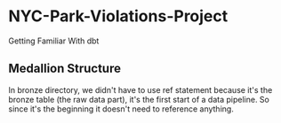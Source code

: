 # NYC-Park-Violations-Project
Getting Familiar With dbt

## Medallion Structure
In bronze directory, we didn't have to use ref statement because it's the bronze table (the raw data part), it's the first start of a data pipeline. 
So since it's the beginning it doesn't need to reference anything.